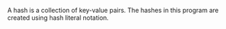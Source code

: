 A hash is a collection of key-value pairs.  The hashes in this program are created using hash literal notation.  
